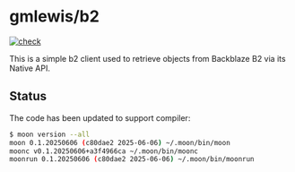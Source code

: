 # gmlewis/b2
[![check](https://github.com/gmlewis/moonbit-b2/actions/workflows/check.yml/badge.svg)](https://github.com/gmlewis/moonbit-b2/actions/workflows/check.yml)

This is a simple b2 client used to retrieve objects from Backblaze B2
via its Native API.

## Status

The code has been updated to support compiler:

```bash
$ moon version --all
moon 0.1.20250606 (c80dae2 2025-06-06) ~/.moon/bin/moon
moonc v0.1.20250606+a3f4966ca ~/.moon/bin/moonc
moonrun 0.1.20250606 (c80dae2 2025-06-06) ~/.moon/bin/moonrun
```
